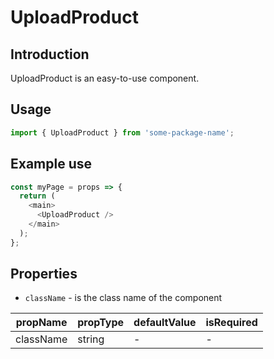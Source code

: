 # UploadProduct

<!-- STORY -->

## Introduction

UploadProduct is an easy-to-use component.

## Usage

```javascript
import { UploadProduct } from 'some-package-name';
```

## Example use

```javascript
const myPage = props => {
  return (
    <main>
      <UploadProduct />
    </main>
  );
};
```

## Properties

- `className` - is the class name of the component

| propName  | propType | defaultValue | isRequired |
| --------- | -------- | ------------ | ---------- |
| className | string   | -            | -          |
